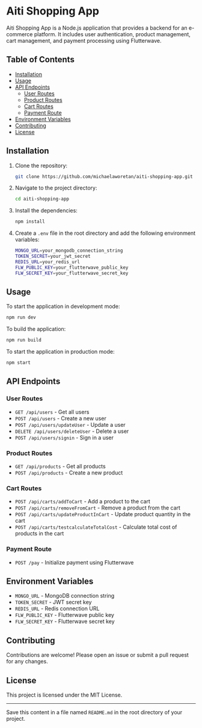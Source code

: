 # Aiti Shopping App

Aiti Shopping App is a Node.js application that provides a backend for an e-commerce platform. It includes user authentication, product management, cart management, and payment processing using Flutterwave.

## Table of Contents

- [Installation](#installation)
- [Usage](#usage)
- [API Endpoints](#api-endpoints)
  - [User Routes](#user-routes)
  - [Product Routes](#product-routes)
  - [Cart Routes](#cart-routes)
  - [Payment Route](#payment-route)
- [Environment Variables](#environment-variables)
- [Contributing](#contributing)
- [License](#license)

## Installation

1. Clone the repository:

   ```sh
   git clone https://github.com/michaelaworetan/aiti-shopping-app.git
   ```

2. Navigate to the project directory:

   ```sh
   cd aiti-shopping-app
   ```

3. Install the dependencies:

   ```sh
   npm install
   ```

4. Create a `.env` file in the root directory and add the following environment variables:

   ```sh
   MONGO_URL=your_mongodb_connection_string
   TOKEN_SECRET=your_jwt_secret
   REDIS_URL=your_redis_url
   FLW_PUBLIC_KEY=your_flutterwave_public_key
   FLW_SECRET_KEY=your_flutterwave_secret_key
   ```

## Usage

To start the application in development mode:

```sh
npm run dev
```

To build the application:

```sh
npm run build
```

To start the application in production mode:

```sh
npm start
```

## API Endpoints

### User Routes

- `GET /api/users` - Get all users
- `POST /api/users` - Create a new user
- `POST /api/users/updateUser` - Update a user
- `DELETE /api/users/deleteUser` - Delete a user
- `POST /api/users/signin` - Sign in a user

### Product Routes

- `GET /api/products` - Get all products
- `POST /api/products` - Create a new product

### Cart Routes

- `POST /api/carts/addToCart` - Add a product to the cart
- `POST /api/carts/removeFromCart` - Remove a product from the cart
- `POST /api/carts/updateProductInCart` - Update product quantity in the cart
- `POST /api/carts/testcalculateTotalCost` - Calculate total cost of products in the cart

### Payment Route

- `POST /pay` - Initialize payment using Flutterwave

## Environment Variables

- `MONGO_URL` - MongoDB connection string
- `TOKEN_SECRET` - JWT secret key
- `REDIS_URL` - Redis connection URL
- `FLW_PUBLIC_KEY` - Flutterwave public key
- `FLW_SECRET_KEY` - Flutterwave secret key

## Contributing

Contributions are welcome! Please open an issue or submit a pull request for any changes.

## License

This project is licensed under the MIT License.

---

Save this content in a file named `README.md` in the root directory of your project.

